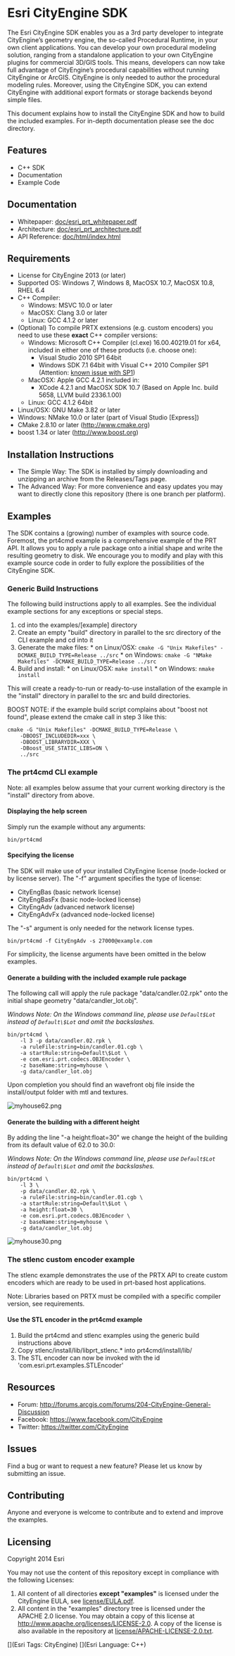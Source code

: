# Esri CityEngine SDK

The Esri CityEngine SDK enables you as a 3rd party developer to integrate CityEngine’s geometry engine, the so-called Procedural Runtime, in your own client applications. You can develop your own procedural modeling solution, ranging from a standalone application to your own CityEngine plugins for commercial 3D/GIS tools. This means, developers can now take full advantage of CityEngine’s procedural capabilities without running CityEngine or ArcGIS. CityEngine is only needed to author the procedural modeling rules. Moreover, using the CityEngine SDK, you can extend CityEngine with additional export formats or storage backends beyond simple files.

This document explains how to install the CityEngine SDK and how to build the included examples. For in-depth documentation please see the doc directory.

## Features
* C++ SDK
* Documentation
* Example Code

## Documentation
* Whitepaper: [doc/esri_prt_whitepaper.pdf](doc/esri_prt_whitepaper.pdf)
* Architecture: [doc/esri_prt_architecture.pdf](doc/esri_prt_architecture.pdf)
* API Reference: [doc/html/index.html](doc/html/index.html)

## Requirements
* License for CityEngine 2013 (or later)
* Supported OS: Windows 7, Windows 8, MacOSX 10.7, MacOSX 10.8, RHEL 6.4
* C++ Compiler:
  * Windows: MSVC 10.0 or later
  * MacOSX: Clang 3.0 or later
  * Linux: GCC 4.1.2 or later
* (Optional) To compile PRTX extensions (e.g. custom encoders) you need to use these **exact** C++ compiler versions:
  * Windows: Microsoft C++ Compiler (cl.exe) 16.00.40219.01 for x64, included in either one of these products (i.e. choose one):
    * Visual Studio 2010 SP1 64bit
    * Windows SDK 7.1 64bit with Visual C++ 2010 Compiler SP1 (Attention: [known issue with SP1](https://connect.microsoft.com/VisualStudio/feedback/details/660584))
  * MacOSX: Apple GCC 4.2.1 included in:
    * XCode 4.2.1 and MacOSX SDK 10.7 (Based on Apple Inc. build 5658, LLVM build 2336.1.00)
  * Linux: GCC 4.1.2 64bit
* Linux/OSX: GNU Make 3.82 or later
* Windows: NMake 10.0 or later (part of Visual Studio [Express])
* CMake 2.8.10 or later (http://www.cmake.org)
* boost 1.34 or later (http://www.boost.org)

## Installation Instructions
* The Simple Way: The SDK is installed by simply downloading and unzipping an archive from the Releases/Tags page.
* The Advanced Way: For more convenience and easy updates you may want to directly clone this repository (there is one branch per platform).

## Examples
The SDK contains a (growing) number of examples with source code. Foremost, the prt4cmd example is a comprehensive example of the PRT API. It allows you to apply a rule package onto a initial shape and write the resulting geometry to disk. We encourage you to modify and play with this example source code in order to fully explore the possibilities of the CityEngine SDK.

### Generic Build Instructions
The following build instructions apply to all examples. See the individual example sections for any exceptions or special steps.
  1. cd into the examples/[example] directory
  2. Create an empty "build" directory in parallel to the src directory of the CLI example and cd into it
  3. Generate the make files:
    * on Linux/OSX: `cmake -G "Unix Makefiles" -DCMAKE_BUILD_TYPE=Release ../src`
    * on Windows: `cmake -G "NMake Makefiles" -DCMAKE_BUILD_TYPE=Release ../src`
  4. Build and install:
    * on Linux/OSX: `make install`
    * on Windows: `nmake install`

This will create a ready-to-run or ready-to-use installation of the example in the "install" directory in parallel to the src and build directories.

BOOST NOTE: if the example build script complains about "boost not found", please extend the cmake call in step 3 like this:
```
cmake -G "Unix Makefiles" -DCMAKE_BUILD_TYPE=Release \
	-DBOOST_INCLUDEDIR=xxx \
	-DBOOST_LIBRARYDIR=XXX \
	-DBoost_USE_STATIC_LIBS=ON \
	../src 
```

### The prt4cmd CLI example
Note: all examples below assume that your current working directory is the "install" directory from above.

#### Displaying the help screen
Simply run the example without any arguments:
```
bin/prt4cmd
```

#### Specifying the license
The SDK will make use of your installed CityEngine license (node-locked or by license server).
The "-f" argument specifies the type of license:
- CityEngBas (basic network license)
- CityEngBasFx (basic node-locked license)
- CityEngAdv (advanced network license)
- CityEngAdvFx (advanced node-locked license)

The "-s" argument is only needed for the network license types. 

```
bin/prt4cmd -f CityEngAdv -s 27000@example.com
```

For simplicity, the license arguments have been omitted in the below examples.


#### Generate a building with the included example rule package
The following call will apply the rule package "data/candler.02.rpk" onto the initial shape geometry "data/candler_lot.obj".

*Windows Note: On the Windows command line, please use `Default$Lot` instead of `Default\$Lot` and omit the backslashes.*
```
bin/prt4cmd \
	-l 3 -p data/candler.02.rpk \
	-a ruleFile:string=bin/candler.01.cgb \
	-a startRule:string=Default\$Lot \
	-e com.esri.prt.codecs.OBJEncoder \
	-z baseName:string=myhouse \
	-g data/candler_lot.obj
```
Upon completion you should find an wavefront obj file inside the install/output folder with mtl and textures.

![myhouse62.png](doc/images/myhouse62.png "Building with height=62.0")

#### Generate the building with a different height
By adding the line "-a height:float=30" we change the height of the building from its default value of 62.0 to 30.0:

*Windows Note: On the Windows command line, please use `Default$Lot` instead of `Default\$Lot` and omit the backslashes.*
```
bin/prt4cmd \
	-l 3 \
	-p data/candler.02.rpk \
	-a ruleFile:string=bin/candler.01.cgb \
	-a startRule:string=Default\$Lot \
	-a height:float=30 \
	-e com.esri.prt.codecs.OBJEncoder \
	-z baseName:string=myhouse \
	-g data/candler_lot.obj
```

![myhouse30.png](doc/images/myhouse30.png "Building with height=30.0")

### The stlenc custom encoder example
The stlenc example demonstrates the use of the PRTX API to create custom encoders which are ready to be used in prt-based host applications.

Note: Libraries based on PRTX must be compiled with a specific compiler version, see requirements.

#### Use the STL encoder in the prt4cmd example
  1. Build the prt4cmd and stlenc examples using the generic build instructions above
  2. Copy stlenc/install/lib/libprt_stlenc.*  into prt4cmd/install/lib/
  3. The STL encoder can now be invoked with the id 'com.esri.prt.examples.STLEncoder'

## Resources
* Forum: http://forums.arcgis.com/forums/204-CityEngine-General-Discussion
* Facebook: https://www.facebook.com/CityEngine
* Twitter: https://twitter.com/CityEngine

## Issues

Find a bug or want to request a new feature?  Please let us know by submitting an issue.

## Contributing

Anyone and everyone is welcome to contribute and to extend and improve the examples.

## Licensing

Copyright 2014 Esri

You may not use the content of this repository except in compliance with the following Licenses:
  1. All content of all directories **except "examples"** is licensed under the CityEngine EULA, see [license/EULA.pdf](license/EULA.pdf).
  2. All content in the "examples" directory tree is licensed under the APACHE 2.0 license. You may obtain a copy of this license at http://www.apache.org/licenses/LICENSE-2.0. A copy of the license is also available in the repository at [license/APACHE-LICENSE-2.0.txt](license/APACHE-LICENSE-2.0.txt).

[](Esri Tags: CityEngine)
[](Esri Language: C++)

